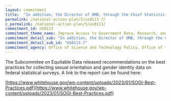 ```yaml
---
layout: commitment
title:  "In addition, the Director of OMB, through the Chief Statistician of the United States, is evaluating SOGI data practices across agencies, and plans to update reports, guidance, or directives, as needed, based upon the latest evidence, research, and stakeholder input, per Executive Order 14075."
permalink: /national-action-plan/5/us0113-7/
c_permalink: /national-action-plan/5/us0113/
commitment_id: US0113
commitment_theme_name: Improve Access to Government Data, Research, and Information
commitment_detail_sub: "In addition, the Director of OMB, through the Chief Statistician of the United States, is evaluating SOGI data practices across agencies, and plans to update reports, guidance, or directives, as needed, based upon the latest evidence, research, and stakeholder input, per Executive Order 14075."
commitment_detail_sub_id: "US0113.7"
commitment_agency: Office of Science and Technology Policy, Office of the Chief Technology Officer
---
```


The Subcommitee on Equitable Data released recommendations on the best practices for collecting sexual orientation and gender identity data on federal statistical surveys. A link to the report can be found here:

[https://www.whitehouse.gov/wp-content/uploads/2023/01/SOGI-Best-Practices.pdf](https://www.whitehouse.gov/wp-content/uploads/2023/01/SOGI-Best-Practices.pdf)